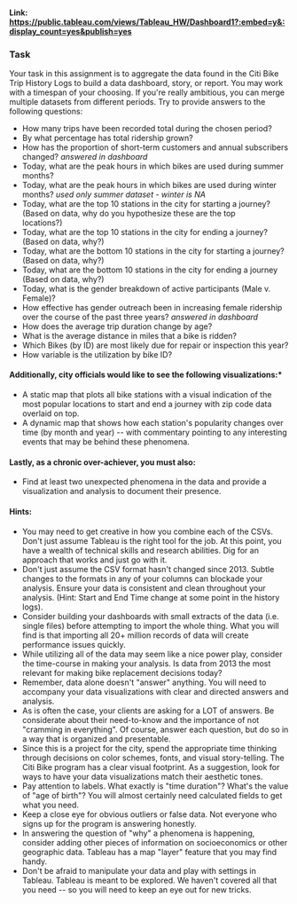 #### Link: https://public.tableau.com/views/Tableau_HW/Dashboard1?:embed=y&:display_count=yes&publish=yes 

### Task
Your task in this assignment is to aggregate the data found in the Citi Bike Trip History Logs to build a data dashboard, story, or report.  You may work with a timespan of your choosing. If you're really ambitious, you can merge multiple datasets from different periods. Try to provide answers to the following questions:

* How many trips have been recorded total during the chosen period?
* By what percentage has total ridership grown? 
* How has the proportion of short-term customers and annual subscribers changed? *answered in dashboard*
* Today, what are the peak hours in which bikes are used during summer months? 
* Today, what are the peak hours in which bikes are used during winter months? *used only summer dataset - winter is NA*
* Today, what are the top 10 stations in the city for starting a journey? (Based on data, why do you hypothesize these are the top    
  locations?)
* Today, what are the top 10 stations in the city for ending a journey? (Based on data, why?)
* Today, what are the bottom 10 stations in the city for starting a journey? (Based on data, why?)
* Today, what are the bottom 10 stations in the city for ending a journey (Based on data, why?)
* Today, what is the gender breakdown of active participants (Male v. Female)?
* How effective has gender outreach been in increasing female ridership over the course of the past three years? *answered in dashboard*
* How does the average trip duration change by age?
* What is the average distance in miles that a bike is ridden?
* Which Bikes (by ID) are most likely due for repair or inspection this year? 
* How variable is the utilization by bike ID?

#### Additionally, city officials would like to see the following visualizations:*
* A static map that plots all bike stations with a visual indication of the most popular locations to start and end a journey with zip    code data overlaid on top.
* A dynamic map that shows how each station's popularity changes over time (by month and year) -- with commentary pointing to any interesting events that may be behind these phenomena.

#### Lastly, as a chronic over-achiever, you must also:
* Find at least two unexpected phenomena in the data and provide a visualization and analysis to document their presence. 

#### Hints:
* You may need to get creative in how you combine each of the CSVs. Don't just assume Tableau is the right tool for the job. At this point, you have a wealth of technical skills and research abilities. Dig for an approach that works and just go with it.
* Don't just assume the CSV format hasn't changed since 2013. Subtle changes to the formats in any of your columns can blockade your analysis. Ensure your data is consistent and clean throughout your analysis. (Hint: Start and End Time change at some point in the history logs).
* Consider building your dashboards with small extracts of the data (i.e. single files) before attempting to import the whole thing. What you will find is that importing all 20+ million records of data will create performance issues quickly.
* While utilizing all of the data may seem like a nice power play, consider the time-course in making your analysis. Is data from 2013 the most relevant for making bike replacement decisions today?
* Remember, data alone doesn't "answer" anything. You will need to accompany your data visualizations with clear and directed answers and analysis. 
* As is often the case, your clients are asking for a LOT of answers. Be considerate about their need-to-know and the importance of not "cramming in everything". Of course, answer each question, but do so in a way that is organized and presentable. 
* Since this is a project for the city, spend the appropriate time thinking through decisions on color schemes, fonts, and visual story-telling. The Citi Bike program has a clear visual footprint. As a suggestion, look for ways to have your data visualizations match their aesthetic tones.
* Pay attention to labels. What exactly is "time duration"? What's the value of "age of birth"? You will almost certainly need calculated fields to get what you need.
* Keep a close eye for obvious outliers or false data. Not everyone who signs up for the program is answering honestly.
* In answering the question of "why" a phenomena is happening, consider adding other pieces of information on socioeconomics or other geographic data. Tableau has a map "layer" feature that you may find handy. 
* Don't be afraid to manipulate your data and play with settings in Tableau. Tableau is meant to be explored. We haven't covered all that you need -- so you will need to keep an eye out for new tricks.
